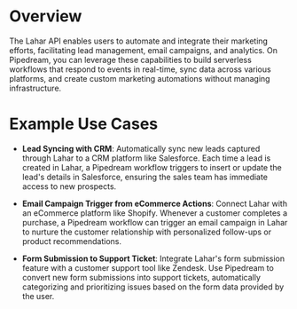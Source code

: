 # Overview

The Lahar API enables users to automate and integrate their marketing efforts, facilitating lead management, email campaigns, and analytics. On Pipedream, you can leverage these capabilities to build serverless workflows that respond to events in real-time, sync data across various platforms, and create custom marketing automations without managing infrastructure.

# Example Use Cases

- **Lead Syncing with CRM**: Automatically sync new leads captured through Lahar to a CRM platform like Salesforce. Each time a lead is created in Lahar, a Pipedream workflow triggers to insert or update the lead's details in Salesforce, ensuring the sales team has immediate access to new prospects.

- **Email Campaign Trigger from eCommerce Actions**: Connect Lahar with an eCommerce platform like Shopify. Whenever a customer completes a purchase, a Pipedream workflow can trigger an email campaign in Lahar to nurture the customer relationship with personalized follow-ups or product recommendations.

- **Form Submission to Support Ticket**: Integrate Lahar's form submission feature with a customer support tool like Zendesk. Use Pipedream to convert new form submissions into support tickets, automatically categorizing and prioritizing issues based on the form data provided by the user.
